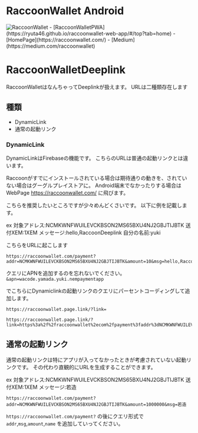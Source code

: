 # RaccoonWallet Android

<img src="https://raccoonwallet.com/wp-content/uploads/2018/06/RaccoonWallet_Githubimage.jpg" alt="RaccoonWallet " title="RaccoonWallet ">
- [RaccoonWalletPWA](https://ryuta46.github.io/raccoonwallet-web-app/#/top?tab=home)
- [HomePage](https://raccoonwallet.com/)
- [Medium](https://medium.com/raccoonwallet)

# RaccoonWalletDeeplink

RaccoonWalletはなんちゃってDeeplinkが扱えます。
URLは二種類存在します

## 種類

- DynamicLink
- 通常の起動リンク

### DynamicLink

DynamicLinkはFirebaseの機能です。
こちらのURLは普通の起動リンクとは違います。

Raccoonがすでにインストールされている場合は期待通りの動きを、されていない場合はグーグルプレイストアに。
Android端末でなかったりする場合はWebPage https://raccoonwallet.com/ に飛びます。

こちらを推奨したいところですが少々めんどくさいです。
以下に例を記載します。

ex
対象アドレス:NCMKWNFWUILEVCKBSON2MS65BXU4NJ2GBJTIJBTK
送付XEM:1XEM
メッセージ:hello,RaccoonDeeplink
自分の名前:yuki

こちらをURLに起こします

```
https://raccoonwallet.com/payment?addr=NCMKWNFWUILEVCKBSON2MS65BXU4NJ2GBJTIJBTK&amount=10&msg=hello,RaccoonDeeplink&name=yuki,yamada&apn=wacode.yamada.yuki.nempaymentapp
```

クエリにAPNを追加するのを忘れないでください。
`&apn=wacode.yamada.yuki.nempaymentapp`

でこちらにDynamiclinkの起動リンクのクエリにパーセントコーディングして追加します。

`https://raccoonwallet.page.link/?link=`

```
https://raccoonwallet.page.link/?link=https%3a%2f%2fraccoonwallet%2ecom%2fpayment%3faddr%3dNCMKWNFWUILEVCKBSON2MS65BXU4NJ2GBJTIJBTK%26amount%3d1000000%26msg%3dhello%2cRaccoonDeeplink%26name%3dyuki%2cyamada&apn=wacode.yamada.yuki.nempaymentapp
```

## 通常の起動リンク
通常の起動リンクは特にアプリが入ってなかったときが考慮されていない起動リンクです。
その代わり直観的にURLを生成することができます。

ex
対象アドレス:NCMKWNFWUILEVCKBSON2MS65BXU4NJ2GBJTIJBTK
送付XEM:1XEM
メッセージ:若造

```
https://raccoonwallet.com/payment?addr=NCMKWNFWUILEVCKBSON2MS65BXU4NJ2GBJTIJBTK&amount=1000000&msg=若造
```

`https://raccoonwallet.com/payment?` の後にクエリ形式で
`addr`,`msg`,`amount`,`name` を追加していってください。
